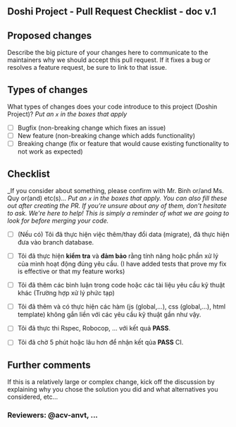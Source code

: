 <!--- Refs: -->
## Doshi Project - Pull Request Checklist - doc v.1
## Proposed changes

Describe the big picture of your changes here to communicate to the maintainers why we should accept this pull request. If it fixes a bug or resolves a feature request, be sure to link to that issue.

## Types of changes

What types of changes does your code introduce to this project (Doshin Project)?
_Put an `x` in the boxes that apply_

- [ ] Bugfix (non-breaking change which fixes an issue)
- [ ] New feature (non-breaking change which adds functionality)
- [ ] Breaking change (fix or feature that would cause existing functionality to not work as expected)

## Checklist
_If you consider about something, please confirm with Mr. Binh or/and Ms. Quy or(and) etc(s)...
_Put an `x` in the boxes that apply. You can also fill these out after creating the PR. If you're unsure about any of them, don't hesitate to ask. We're here to help! This is simply a reminder of what we are going to look for before merging your code._

- [ ] (Nếu có) Tôi đã thực hiện việc thêm/thay đổi data (migrate), đã thực hiện đưa vào branch database.
- [ ] Tôi đã thực hiện **kiểm tra** và **đảm bảo** rằng tính năng hoặc phần xử lý của mình hoạt động đúng yêu cầu. (I have added tests that prove my fix is effective or that my feature works)
- [ ] Tôi đã thêm các bình luận trong code hoặc các tài liệu yêu cầu kỹ thuật khác (Trường hợp xử lý phức tạp)
- [ ] Tôi đã thêm và có thực hiện các hàm (js (global,...), css (global,...), html template) không gắn liền với các yêu cầu kỹ thuật gần như vậy.
- [ ] Tôi đã thực thi Rspec, Robocop, ... với kết quả **PASS**.
- [ ] Tôi đã chờ 5 phút hoặc lâu hơn để nhận kết qủa **PASS** CI.


## Further comments

If this is a relatively large or complex change, kick off the discussion by explaining why you chose the solution you did and what alternatives you considered, etc...

### Reviewers: @acv-anvt, ...
